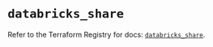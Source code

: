 # `databricks_share`

Refer to the Terraform Registry for docs: [`databricks_share`](https://registry.terraform.io/providers/databricks/databricks/1.38.0/docs/resources/share).
